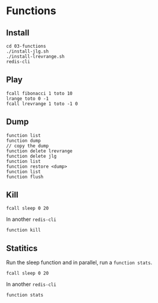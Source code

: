 # Functions

## Install

```
cd 03-functions
./install-jlg.sh
./install-lrevrange.sh
redis-cli
```

## Play

```
fcall fibonacci 1 toto 10
lrange toto 0 -1
fcall lrevrange 1 toto -1 0
```

## Dump

```
function list
function dump
// copy the dump
function delete lrevrange
function delete jlg
function list
function restore <dump>
function list
function flush
```

## Kill

```
fcall sleep 0 20
```

In another `redis-cli`

```
function kill
```

## Statitics

Run the sleep function and in parallel, run a `function stats`.

```
fcall sleep 0 20
```

In another `redis-cli`

```
function stats
```
